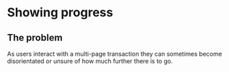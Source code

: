# Showing progress

## The problem

As users interact with a multi-page transaction they can sometimes become disorientated or unsure of how much further there is to go.

